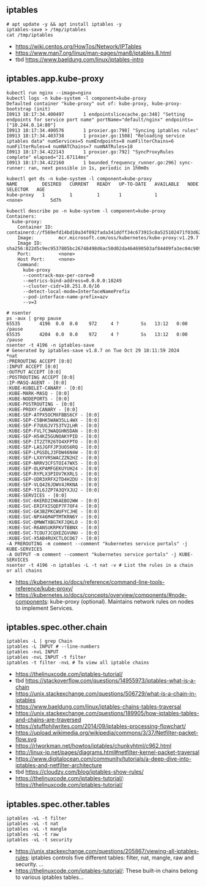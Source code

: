 ## iptables

```
# apt update -y && apt install iptables -y
iptables-save > /tmp/iptables
cat /tmp/iptables
```

- https://wiki.centos.org/HowTos/Network/IPTables
- https://www.man7.org/linux/man-pages/man8/iptables.8.html
- tbd https://www.baeldung.com/linux/iptables-intro

## iptables.app.kube-proxy

```
kubectl run nginx --image=nginx
kubectl logs -n kube-system -l component=kube-proxy
Defaulted container "kube-proxy" out of: kube-proxy, kube-proxy-bootstrap (init)
I0913 18:17:34.400497       1 endpointslicecache.go:348] "Setting endpoints for service port name" portName="default/nginx" endpoints=["10.244.0.14:80"]
I0913 18:17:34.400576       1 proxier.go:798] "Syncing iptables rules"
I0913 18:17:34.403738       1 proxier.go:1508] "Reloading service iptables data" numServices=5 numEndpoints=8 numFilterChains=6 numFilterRules=4 numNATChains=7 numNATRules=18
I0913 18:17:34.422143       1 proxier.go:792] "SyncProxyRules complete" elapsed="21.67114ms"
I0913 18:17:34.422160       1 bounded_frequency_runner.go:296] sync-runner: ran, next possible in 1s, periodic in 1h0m0s

kubectl get ds -n kube-system -l component=kube-proxy
NAME         DESIRED   CURRENT   READY   UP-TO-DATE   AVAILABLE   NODE SELECTOR   AGE
kube-proxy   1         1         1       1            1           <none>          5d7h

kubectl describe po -n kube-system -l component=kube-proxy
Containers:
  kube-proxy:
    Container ID:  containerd://f569efd14bd10a34f092fada341ddff34c673915c8a525102471f03d62d87d00
    Image:         mcr.microsoft.com/oss/kubernetes/kube-proxy:v1.29.7
    Image ID:      sha256:822d5c9ec9537805bc26748498d6ac50d02da464690503af84409fa3ec04c909
    Port:          <none>
    Host Port:     <none>
    Command:
      kube-proxy
      --conntrack-max-per-core=0
      --metrics-bind-address=0.0.0.0:10249
      --cluster-cidr=10.251.0.0/16
      --detect-local-mode=InterfaceNamePrefix
      --pod-interface-name-prefix=azv
      --v=3

# nsenter
ps -aux | grep pause
65535       4196  0.0  0.0    972     4 ?        Ss   13:12   0:00 /pause
65535       4204  0.0  0.0    972     4 ?        Ss   13:12   0:00 /pause
nsenter -t 4196 -n iptables-save
# Generated by iptables-save v1.8.7 on Tue Oct 29 18:11:59 2024
*nat
:PREROUTING ACCEPT [0:0]
:INPUT ACCEPT [0:0]
:OUTPUT ACCEPT [0:0]
:POSTROUTING ACCEPT [0:0]
:IP-MASQ-AGENT - [0:0]
:KUBE-KUBELET-CANARY - [0:0]
:KUBE-MARK-MASQ - [0:0]
:KUBE-NODEPORTS - [0:0]
:KUBE-POSTROUTING - [0:0]
:KUBE-PROXY-CANARY - [0:0]
:KUBE-SEP-ATPX5OCMXFBBS6CF - [0:0]
:KUBE-SEP-C5BHK5WAW35LL4WX - [0:0]
:KUBE-SEP-F7UUGJV753TV2LHR - [0:0]
:KUBE-SEP-FVL7C3WAQGHN5DAN - [0:0]
:KUBE-SEP-H54KZ5GUNOAKYPID - [0:0]
:KUBE-SEP-IT2ZTR26TO4XFPTO - [0:0]
:KUBE-SEP-LASJGFFJP3UOS6RQ - [0:0]
:KUBE-SEP-LPGSDLJ3FDW46N4W - [0:0]
:KUBE-SEP-LXXYVRSWACZZN2HZ - [0:0]
:KUBE-SEP-NRRV3CFSTOI47WX5 - [0:0]
:KUBE-SEP-OLKPAMFGEKUYUH24 - [0:0]
:KUBE-SEP-RYPLX3PIOV7KXRLS - [0:0]
:KUBE-SEP-UDR3XRFX2TD4H2DU - [0:0]
:KUBE-SEP-VLQ4Z6JDWV4JRKNA - [0:0]
:KUBE-SEP-YIL6JZP7A3QYXJU2 - [0:0]
:KUBE-SERVICES - [0:0]
:KUBE-SVC-6KERD2IN6AEBO2WW - [0:0]
:KUBE-SVC-ERIFXISQEP7F7OF4 - [0:0]
:KUBE-SVC-GK3BZPKCWUFYCJHE - [0:0]
:KUBE-SVC-NPX46M4PTMTKRN6Y - [0:0]
:KUBE-SVC-QMWWTXBG7KFJQKLO - [0:0]
:KUBE-SVC-R6ANSUKRPKVTBBNX - [0:0]
:KUBE-SVC-TCOU7JCQXEZGVUNU - [0:0]
:KUBE-SVC-X5AB4RUXCTLOCO67 - [0:0]
-A PREROUTING -m comment --comment "kubernetes service portals" -j KUBE-SERVICES
-A OUTPUT -m comment --comment "kubernetes service portals" -j KUBE-SERVICES
nsenter -t 4196 -n iptables -L -t nat -v # List the rules in a chain or all chains
```

- https://kubernetes.io/docs/reference/command-line-tools-reference/kube-proxy/
- https://kubernetes.io/docs/concepts/overview/components/#node-components: kube-proxy (optional). Maintains network rules on nodes to implement Services.
  
## iptables.spec.other.chain

```
iptables -L | grep Chain
iptables -L INPUT # --line-numbers
iptables -nvL INPUT
iptables -nvL INPUT -t filter
iptables -t filter -nvL # To view all iptable chains
```

- https://thelinuxcode.com/iptables-tutorial/
- tbd https://stackoverflow.com/questions/14955973/iptables-what-is-a-chain
- https://unix.stackexchange.com/questions/506729/what-is-a-chain-in-iptables
- https://www.baeldung.com/linux/iptables-chains-tables-traversal
- https://unix.stackexchange.com/questions/189905/how-iptables-tables-and-chains-are-traversed
- https://stuffphilwrites.com/2014/09/iptables-processing-flowchart/
- https://upload.wikimedia.org/wikipedia/commons/3/37/Netfilter-packet-flow.svg
- https://rlworkman.net/howtos/iptables/chunkyhtml/c962.html
- http://linux-ip.net/pages/diagrams.html#netfilter-kernel-packet-traversal
- https://www.digitalocean.com/community/tutorials/a-deep-dive-into-iptables-and-netfilter-architecture
- tbd https://cloudzy.com/blog/iptables-show-rules/
- https://thelinuxcode.com/iptables-tutorial/: https://thelinuxcode.com/iptables-tutorial/

## iptables.spec.other.tables

```
iptables -vL -t filter
iptables -vL -t nat
iptables -vL -t mangle
iptables -vL -t raw
iptables -vL -t security
```

- https://unix.stackexchange.com/questions/205867/viewing-all-iptables-rules: iptables controls five different tables: filter, nat, mangle, raw and security. ...
- https://thelinuxcode.com/iptables-tutorial/: These built-in chains belong to various  iptables tables...
